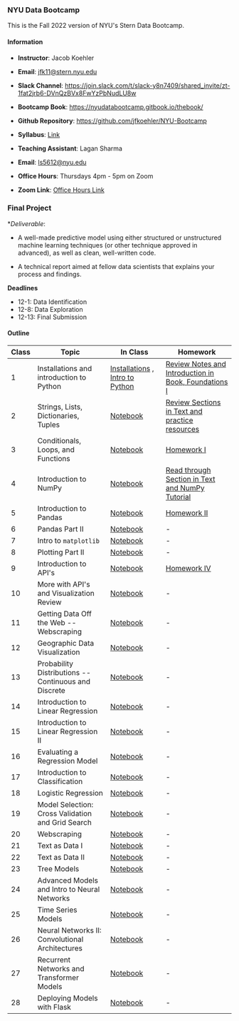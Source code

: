 ### NYU Data Bootcamp 

This is the Fall 2022 version of NYU's Stern Data Bootcamp.  

#### Information

- **Instructor**: Jacob Koehler
- **Email**: jfk11@stern.nyu.edu
- **Slack Channel**: https://join.slack.com/t/slack-y8n7409/shared_invite/zt-1fat2jrb6-DVnQzBVx8FwYzPbNudLU8w
- **Bootcamp Book**: https://nyudatabootcamp.gitbook.io/thebook/
- **Github Repository**: https://github.com/jfkoehler/NYU-Bootcamp
- **Syllabus**: [Link](https://docs.google.com/document/d/1BD8d7Qpxfmev5MY9VdEAtgOAeH9YO0vV/edit?usp=sharing&ouid=115505102508269083833&rtpof=true&sd=true)


- **Teaching Assistant**:  Lagan Sharma 
- **Email**:  ls5612@nyu.edu 
- **Office Hours**:  Thursdays 4pm - 5pm on Zoom  
- **Zoom Link**: [Office Hours Link](https://NewSchool.zoom.us/j/98585813490) 

### Final Project

**Deliverable*:

- A well-made predictive model using either structured or unstructured machine learning techniques (or other technique approved in advanced), as well as clean, well-written code.

- A technical report aimed at fellow data scientists that explains your process and findings.

**Deadlines**

- 12-1: Data Identification
- 12-8: Data Exploration
- 12-13: Final Submission

#### Outline

| Class | Topic | In Class | Homework |
| ------ | ------ | ------ | ------ |
| 1 | Installations and introduction to Python | [Installations](https://nyudatabootcamp.gitbook.io/thebook/installing-python) , [Intro to Python](notebooks/module_1/class_1/) | [Review Notes and Introduction in Book, Foundations I](https://nyudatabootcamp.gitbook.io/thebook/py-fun1) |
| 2 | Strings, Lists, Dictionaries, Tuples | [Notebook](notebooks/module_1/class_2/) | [Review Sections in Text and practice resources](https://nyudatabootcamp.gitbook.io/thebook/py-fun1#strings)  | 
| 3 | Conditionals, Loops, and Functions | [Notebook](notebooks/module_1/class_3/) | [Homework I](notebooks/module_1/homeworks/) | 
| 4 | Introduction to NumPy | [Notebook](notebooks/module_1/class_4/) | [Read through Section in Text and NumPy Tutorial](https://numpy.org/devdocs/user/absolute_beginners.html) |
| 5 | Introduction to Pandas | [Notebook](notebooks/module_1/class_5/) | [Homework II](notebooks/module_1/homeworks/homework_II.ipynb) | 
| 6 | Pandas Part II | [Notebook](notebooks/module_1/class_6) | - | 
| 7 | Intro to `matplotlib` | [Notebook](notebooks/module_1/class_7) | - |
| 8 | Plotting Part II | [Notebook](notebooks/module_1/class_8) | - |
| 9 | Introduction to API's | [Notebook](notebooks/module_1/class_9) | [Homework IV](notebooks/module_1/homeworks/homework_IV.ipynb) |
| 10 | More with API's and Visualization Review | [Notebook](notebooks/module_1/class_10) | - |
| 11 | Getting Data Off the Web -- Webscraping | [Notebook](notebooks/module_1/class_11) | - | 
| 12 | Geographic Data Visualization | [Notebook](notebooks/module_1/class_12) | - |
| 13 | Probability Distributions -- Continuous and Discrete | [Notebook](notebooks/module_2/2.01_probability/) | - |
| 14 | Introduction to Linear Regression | [Notebook](notebooks/module_2/2.02_linear_regression/) | - |
| 15 | Introduction to Linear Regression II | [Notebook](notebooks/module_2/2.03_linear_regression/) | - |
| 16 | Evaluating a Regression Model | [Notebook](notebooks/module_2/2.04_ttsplit_polynomials/) | - |
| 17 | Introduction to Classification | [Notebook](notebooks/module_2/2.05_knn_classification/) | - |
| 18 | Logistic Regression | [Notebook](notebooks/module_2/2.06_logistic_regression/) | - |
| 19 | Model Selection: Cross Validation and Grid Search | [Notebook](notebooks/module_2/2.07_model_building_grid_searching/) | - |
| 20 | Webscraping | [Notebook](notebooks/module_2/2.08_webscraping/) | - |
| 21 | Text as Data I | [Notebook](notebooks/module_2/2.09_intro-to-nlp) | - |
| 22 | Text as Data II | [Notebook](notebooks/module_2/2.10_nlp_II) | - |
| 23 | Tree Models | [Notebook](notebooks/module_2/2.11_intro_trees) | - |
| 24 | Advanced Models and Intro to Neural Networks | [Notebook]() | - |
| 25 | Time Series Models | [Notebook]() | - |
| 26 | Neural Networks II: Convolutional Architectures | [Notebook]() | - |
| 27 | Recurrent Networks and Transformer Models | [Notebook]() | - |
| 28 | Deploying Models with Flask | [Notebook]() | - |

